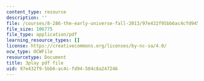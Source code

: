 ```yaml
---
content_type: resource
description: ''
file: /courses/8-286-the-early-universe-fall-2013/97e432f95bb6ac4cfd94584c8a247246_tJ2AJJMcQXs.pdf
file_size: 106775
file_type: application/pdf
learning_resource_types: []
license: https://creativecommons.org/licenses/by-nc-sa/4.0/
ocw_type: OCWFile
resourcetype: Document
title: 3play pdf file
uid: 97e432f9-5bb6-ac4c-fd94-584c8a247246
---
```

